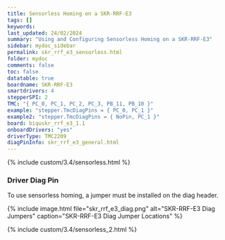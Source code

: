 ```yaml
---
title: Sensorless Homing on a SKR-RRF-E3
tags: []
keywords: 
last_updated: 24/02/2024
summary: "Using and Configuring Sensorless Homing on a SKR-RRF-E3"
sidebar: mydoc_sidebar
permalink: skr_rrf_e3_sensorless.html
folder: mydoc
comments: false
toc: false
datatable: true
boardname: SKR-RRF-E3
smartdrivers: 4
stepperSPI: 2
TMC: "{ PC_0, PC_1, PC_2, PC_3, PB_11, PB_10 }"
example: "stepper.TmcDiagPins = { PC_0, PC_1 }"
example2: "stepper.TmcDiagPins = { NoPin, PC_1 }"
board: biquskr_rrf_e3_1.1
onboardDrivers: "yes"
driverType: TMC2209
diagPinInfo: skr_rrf_e3_general.html
---
```


{% include custom/3.4/sensorless.html %}

### Driver Diag Pin

To use sensorless homing, a jumper must be installed on the diag header.

{% include image.html file="skr_rrf_e3_diag.png" alt="SKR-RRF-E3 Diag Jumpers" caption="SKR-RRF-E3 Diag Jumper Locations" %}

{% include custom/3.4/sensorless_2.html %}
